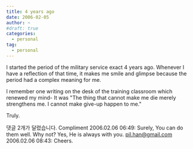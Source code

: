 ```yaml
---
title: 4 years ago
date: 2006-02-05
author: ~
#draft: true
categories:
  - personal
tag:
  - personal
---
```




I started the period of the military service exact 4 years ago.
Whenever I have a reflection of that time,
it makes me smile and glimpse because the period had a complex meaning for me.

I remember one writing on the desk of the training classroom which renewed my mind-
It was
"The thing that cannot make me die merely strengthens me.
I cannot make give-up happen to me."

Truly.


 댓글  2개가 달렸습니다.
Compliment 2006.02.06 06:49: 
Surely, You can do them well. Why not? Yes, He is always with you.
pil.han@gmail.com 2006.02.06 08:43: 
Cheers.




